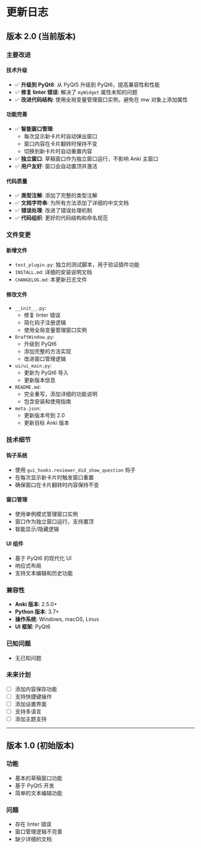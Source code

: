 # 更新日志

## 版本 2.0 (当前版本)

### 主要改进

#### 技术升级
- ✅ **升级到 PyQt6**: 从 PyQt5 升级到 PyQt6，提高兼容性和性能
- ✅ **修复 linter 错误**: 解决了 `myWidget` 属性未知的问题
- ✅ **改进代码结构**: 使用全局变量管理窗口实例，避免在 mw 对象上添加属性

#### 功能完善
- ✅ **智能窗口管理**: 
  - 每次显示新卡片时自动弹出窗口
  - 窗口内容在卡片翻转时保持不变
  - 切换到新卡片时自动重置内容
- ✅ **独立窗口**: 草稿窗口作为独立窗口运行，不影响 Anki 主窗口
- ✅ **用户友好**: 窗口会自动置顶并激活

#### 代码质量
- ✅ **类型注解**: 添加了完整的类型注解
- ✅ **文档字符串**: 为所有方法添加了详细的中文文档
- ✅ **错误处理**: 改进了错误处理机制
- ✅ **代码组织**: 更好的代码结构和命名规范

### 文件变更

#### 新增文件
- `test_plugin.py`: 独立的测试脚本，用于验证插件功能
- `INSTALL.md`: 详细的安装说明文档
- `CHANGELOG.md`: 本更新日志文件

#### 修改文件
- `__init__.py`: 
  - 修复 linter 错误
  - 简化钩子注册逻辑
  - 使用全局变量管理窗口实例
- `DraftWindow.py`: 
  - 升级到 PyQt6
  - 添加完整的方法实现
  - 改进窗口管理逻辑
- `ui/ui_main.py`: 
  - 更新为 PyQt6 导入
  - 更新版本信息
- `README.md`: 
  - 完全重写，添加详细的功能说明
  - 包含安装和使用指南
- `meta.json`: 
  - 更新版本号到 2.0
  - 更新目标 Anki 版本

### 技术细节

#### 钩子系统
- 使用 `gui_hooks.reviewer_did_show_question` 钩子
- 在每次显示新卡片时触发窗口重置
- 确保窗口在卡片翻转时内容保持不变

#### 窗口管理
- 使用单例模式管理窗口实例
- 窗口作为独立窗口运行，支持置顶
- 智能显示/隐藏逻辑

#### UI 组件
- 基于 PyQt6 的现代化 UI
- 响应式布局
- 支持文本编辑和历史功能

### 兼容性

- **Anki 版本**: 2.5.0+
- **Python 版本**: 3.7+
- **操作系统**: Windows, macOS, Linux
- **UI 框架**: PyQt6

### 已知问题

- 无已知问题

### 未来计划

- [ ] 添加内容保存功能
- [ ] 支持快捷键操作
- [ ] 添加设置界面
- [ ] 支持多语言
- [ ] 添加主题支持

---

## 版本 1.0 (初始版本)

### 功能
- 基本的草稿窗口功能
- 基于 PyQt5 开发
- 简单的文本编辑功能

### 问题
- 存在 linter 错误
- 窗口管理逻辑不完善
- 缺少详细的文档 